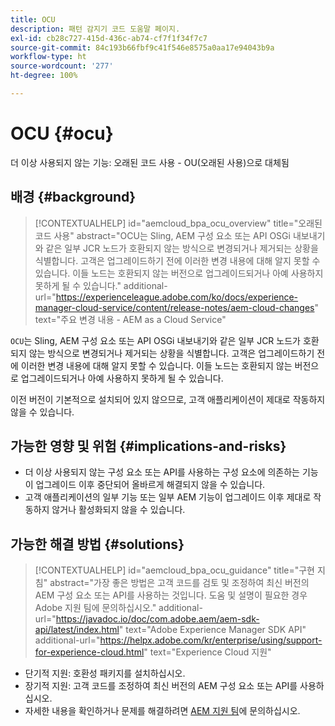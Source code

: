 ```yaml
---
title: OCU
description: 패턴 감지기 코드 도움말 페이지.
exl-id: cb28c727-415d-436c-ab74-cf7f1f34f7c7
source-git-commit: 84c193b66fbf9c41f546e8575a0aa17e94043b9a
workflow-type: ht
source-wordcount: '277'
ht-degree: 100%

---
```


# OCU {#ocu}

더 이상 사용되지 않는 기능: 오래된 코드 사용 - OU(오래된 사용)으로 대체됨

## 배경 {#background}

>[!CONTEXTUALHELP]
>id="aemcloud_bpa_ocu_overview"
>title="오래된 코드 사용"
>abstract="OCU는 Sling, AEM 구성 요소 또는 API OSGi 내보내기와 같은 일부 JCR 노드가 호환되지 않는 방식으로 변경되거나 제거되는 상황을 식별합니다. 고객은 업그레이드하기 전에 이러한 변경 내용에 대해 알지 못할 수 있습니다. 이들 노드는 호환되지 않는 버전으로 업그레이드되거나 아예 사용하지 못하게 될 수 있습니다."
>additional-url="https://experienceleague.adobe.com/ko/docs/experience-manager-cloud-service/content/release-notes/aem-cloud-changes" text="주요 변경 내용 - AEM as a Cloud Service"

`OCU`는 Sling, AEM 구성 요소 또는 API OSGi 내보내기와 같은 일부 JCR 노드가 호환되지 않는 방식으로 변경되거나 제거되는 상황을 식별합니다. 고객은 업그레이드하기 전에 이러한 변경 내용에 대해 알지 못할 수 있습니다. 이들 노드는 호환되지 않는 버전으로 업그레이드되거나 아예 사용하지 못하게 될 수 있습니다.

이전 버전이 기본적으로 설치되어 있지 않으므로, 고객 애플리케이션이 제대로 작동하지 않을 수 있습니다.

## 가능한 영향 및 위험 {#implications-and-risks}

* 더 이상 사용되지 않는 구성 요소 또는 API를 사용하는 구성 요소에 의존하는 기능이 업그레이드 이후 중단되어 올바르게 해결되지 않을 수 있습니다.
* 고객 애플리케이션의 일부 기능 또는 일부 AEM 기능이 업그레이드 이후 제대로 작동하지 않거나 활성화되지 않을 수 있습니다.

## 가능한 해결 방법 {#solutions}

>[!CONTEXTUALHELP]
>id="aemcloud_bpa_ocu_guidance"
>title="구현 지침"
>abstract="가장 좋은 방법은 고객 코드를 검토 및 조정하여 최신 버전의 AEM 구성 요소 또는 API를 사용하는 것입니다. 도움 및 설명이 필요한 경우 Adobe 지원 팀에 문의하십시오."
>additional-url="https://javadoc.io/doc/com.adobe.aem/aem-sdk-api/latest/index.html" text="Adobe Experience Manager SDK API"
>additional-url="https://helpx.adobe.com/kr/enterprise/using/support-for-experience-cloud.html" text="Experience Cloud 지원"

* 단기적 지원: 호환성 패키지를 설치하십시오.
* 장기적 지원: 고객 코드를 조정하여 최신 버전의 AEM 구성 요소 또는 API를 사용하십시오.
* 자세한 내용을 확인하거나 문제를 해결하려면 [AEM 지원 팀](https://helpx.adobe.com/kr/enterprise/using/support-for-experience-cloud.html)에 문의하십시오.
